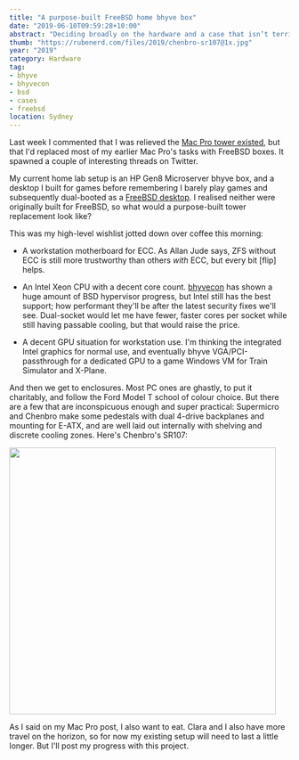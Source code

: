 ```yaml
---
title: "A purpose-built FreeBSD home bhyve box"
date: "2019-06-10T09:59:28+10:00"
abstract: "Deciding broadly on the hardware and a case that isn’t terrible!"
thumb: "https://rubenerd.com/files/2019/chenbro-sr107@1x.jpg"
year: "2019"
category: Hardware
tag:
- bhyve
- bhyvecon
- bsd
- cases
- freebsd
location: Sydney
---
```

Last week I commented that I was relieved the [Mac Pro tower existed], but that I'd replaced most of my earlier Mac Pro's tasks with FreeBSD boxes. It spawned a couple of interesting threads on Twitter.

My current home lab setup is an HP Gen8 Microserver bhyve box, and a desktop I built for games before remembering I barely play games and subsequently dual-booted as a [FreeBSD desktop](https://www.freebsd.org/doc/en_US.ISO8859-1/books/handbook/x11-wm.html#x11-wm-xfce "Xfce in the FreeBSD Handbook"). I realised neither were originally built for FreeBSD, so what would a purpose-built tower replacement look like?

This was my high-level wishlist jotted down over coffee this morning:

* A workstation motherboard for ECC. As Allan Jude says, ZFS without ECC is still more trustworthy than others *with* ECC, but every bit [flip] helps.

* An Intel Xeon CPU with a decent core count. [bhyvecon] has shown a huge amount of BSD hypervisor progress, but Intel still has the best support; how performant they'll be after the latest security fixes we'll see. Dual-socket would let me have fewer, faster cores per socket while still having passable cooling, but that would raise the price.

* A decent GPU situation for workstation use. I'm thinking the integrated Intel graphics for normal use, and eventually bhyve VGA/PCI-passthrough for a dedicated GPU to a game Windows VM for Train Simulator and X-Plane.

And then we get to enclosures. Most PC ones are ghastly, to put it charitably, and follow the Ford Model T school of colour choice. But there are a few that are inconspicuous enough and super practical: Supermicro and Chenbro make some pedestals with dual 4-drive backplanes and mounting for E-ATX, and are well laid out internally with shelving and discrete cooling zones. Here's Chenbro's SR107:

<p><img src="https://rubenerd.com/files/2019/chenbro-sr107@1x.jpg" srcset="https://rubenerd.com/files/2019/chenbro-sr107@1x.jpg 1x, https://rubenerd.com/files/2019/chenbro-sr107@2x.jpg 2x" alt="" style="width:479px" /></p>

As I said on my Mac Pro post, I also want to eat. Clara and I also have more travel on the horizon, so for now my existing setup will need to last a little longer. But I'll post my progress with this project.

[Mac Pro tower existed]: https://rubenerd.com/relief-for-the-2019-mac-pro/ "Relief for the 2019 Mac Pro"
[bhyvecon]: http://bhyvecon.org/ "Official website of bhyvecon"

